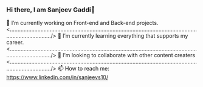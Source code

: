 ### Hi there, I am  Sanjeev Gaddi👋

   🔭 I’m currently working on Front-end and Back-end projects.<......................................................................................................................................................./>
   🌱 I’m currently learning everything that supports my career.
   <......................................................................................................................................................./>
   👯 I’m looking to collaborate with other content creaters
   <......................................................................................................................................................./>
   📫 How to reach me: https://www.linkedin.com/in/sanjeevs10/

<!--
**sanjeevgaddi/sanjeevgaddi** is a ✨ _special_ ✨ repository because its `README.md` (this file) appears on your GitHub profile.

Here are some ideas to get you started:

- 🔭 I’m currently working on ...
- 🌱 I’m currently learning ...
- 👯 I’m looking to collaborate on ...
- 🤔 I’m looking for help with ...
- 💬 Ask me about ...
- 📫 How to reach me: ...
- 😄 Pronouns: ...
- ⚡ Fun fact: ...
-->
